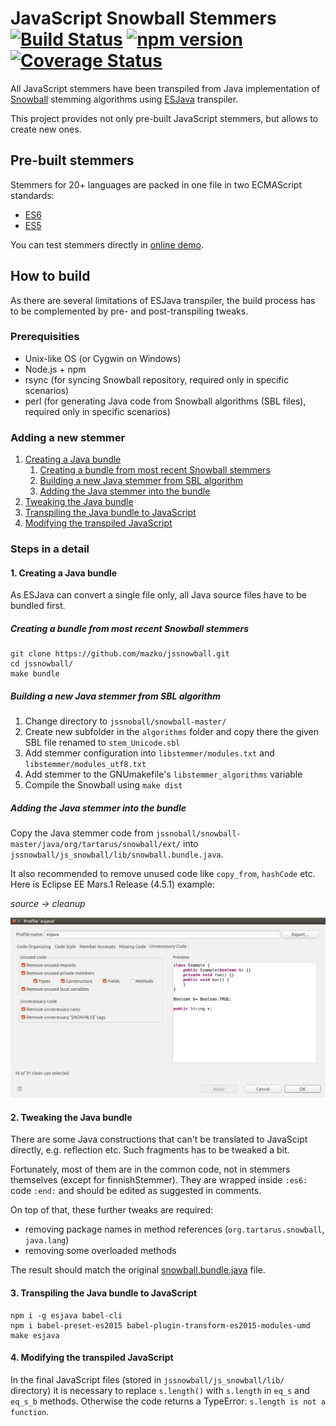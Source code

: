 # JavaScript Snowball Stemmers [![Build Status](https://travis-ci.org/mazko/jssnowball.svg?branch=master)](https://travis-ci.org/mazko/jssnowball) [![npm version](https://badge.fury.io/js/snowball-stemmers.svg)](http://badge.fury.io/js/snowball-stemmers) [![Coverage Status](https://coveralls.io/repos/mazko/jssnowball/badge.svg?branch=master&service=github)](https://coveralls.io/github/mazko/jssnowball?branch=master)
 
All JavaScript stemmers have been transpiled from Java implementation of [Snowball](http://snowballstem.org/) stemming algorithms using [ESJava](https://github.com/mazko/esjava) transpiler.

This project provides not only pre-built JavaScript stemmers, but allows to create new ones.

## Pre-built stemmers

Stemmers for 20+ languages are packed in one file in two ECMAScript standards:
 * [ES6](//github.com/mazko/jssnowball/raw/master/js_snowball/lib/snowball.es6)
 * [ES5](//github.com/mazko/jssnowball/raw/master/js_snowball/lib/snowball.babel.js)

You can test stemmers directly in [online demo](http://mazko.github.io/jssnowball/).

## How to build

As there are several limitations of ESJava transpiler, the build process has to be complemented by pre- and post-transpiling tweaks.

### Prerequisities

 * Unix-like OS (or Cygwin on Windows)
 * Node.js + npm
 * rsync (for syncing Snowball repository, required only in specific scenarios)
 * perl (for generating Java code from Snowball algorithms (SBL files), required only in specific scenarios)

### Adding a new stemmer

  1. [Creating a Java bundle](#1-creating-a-java-bundle)
     1. [Creating a bundle from most recent Snowball stemmers](#creating-a-bundle-from-most-recent-snowball-stemmers)
     2. [Building a new Java stemmer from SBL algorithm](#building-a-new-java-stemmer-from-sbl-algorithm)
     3. [Adding the Java stemmer into the bundle](#adding-the-java-stemmer-into-the-bundle)
  2. [Tweaking the Java bundle](#2-tweaking-the-java-bundle)
  3. [Transpiling the Java bundle to JavaScript](#3-transpiling-the-java-bundle-to-javascript)
  4. [Modifying the transpiled JavaScript](#4-modifying-the-transpiled-javascript)

### Steps in a detail

#### 1. Creating a Java bundle

As ESJava can convert a single file only, all Java source files have to be bundled first.

##### Creating a bundle from most recent Snowball stemmers

    git clone https://github.com/mazko/jssnowball.git
    cd jssnowball/
    make bundle

##### Building a new Java stemmer from SBL algorithm

 1. Change directory to `jssnoball/snowball-master/`
 2. Create new subfolder in the `algorithms` folder and copy there the given SBL file renamed to `stem_Unicode.sbl`
 3. Add stemmer configuration into `libstemmer/modules.txt` and `libstemmer/modules_utf8.txt`
 4. Add stemmer to the GNUmakefile's `libstemmer_algorithms` variable
 5. Compile the Snowball using `make dist`

##### Adding the Java stemmer into the bundle

Copy the Java stemmer code from `jssnoball/snowball-master/java/org/tartarus/snowball/ext/` into `jssnowball/js_snowball/lib/snowball.bundle.java`.

It also recommended to remove unused code like `copy_from`, `hashCode` etc. Here is Eclipse EE Mars.1 Release (4.5.1) example:

*source -> cleanup*

![cleanup-profile](js_snowball/screenshots/cleanup-profile.png)

#### 2. Tweaking the Java bundle

There are some Java constructions that can't be translated to JavaScipt directly, e.g. reflection etc. Such fragments has to be tweaked a bit.

Fortunately, most of them are in the common code, not in stemmers themselves (except for finnishStemmer). They are wrapped inside `:es6:` code `:end:` and should be edited as suggested in comments. 

On top of that, these further tweaks are required:
 * removing package names in method references (`org.tartarus.snowball`, `java.lang`)
 * removing some overloaded methods

The result should match the original [snowball.bundle.java](https://github.com/mazko/jssnowball/blob/master/js_snowball/lib/snowball.bundle.java) file. 

#### 3. Transpiling the Java bundle to JavaScript

    npm i -g esjava babel-cli
    npm i babel-preset-es2015 babel-plugin-transform-es2015-modules-umd
    make esjava

#### 4. Modifying the transpiled JavaScript

In the final JavaScript files (stored in `jssnowball/js_snowball/lib/` directory) it is necessary to replace `s.length()` with `s.length` in `eq_s` and `eq_s_b` methods. Otherwise the code returns a TypeError: `s.length is not a function`.